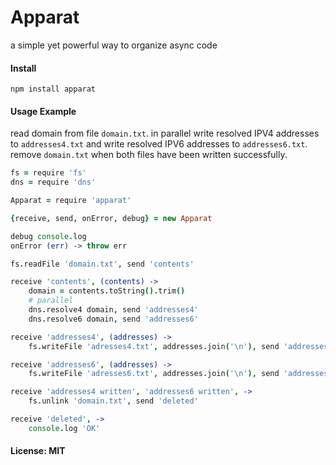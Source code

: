 # Apparat

a simple yet powerful way to organize async code

#### Install

    npm install apparat

#### Usage Example

read domain from file `domain.txt`.
in parallel
write resolved IPV4 addresses to `addresses4.txt` and
write resolved IPV6 addresses to `addresses6.txt`.
remove `domain.txt` when both files have been written successfully.

```coffeescript
fs = require 'fs'
dns = require 'dns'

Apparat = require 'apparat'

{receive, send, onError, debug} = new Apparat

debug console.log
onError (err) -> throw err

fs.readFile 'domain.txt', send 'contents'

receive 'contents', (contents) ->
    domain = contents.toString().trim()
    # parallel
    dns.resolve4 domain, send 'addresses4'
    dns.resolve6 domain, send 'addresses6'

receive 'addresses4', (addresses) ->
    fs.writeFile 'adresses4.txt', addresses.join('\n'), send 'addresses4 written'

receive 'addresses6', (addresses) ->
    fs.writeFile 'adresses6.txt', addresses.join('\n'), send 'addresses6 written'

receive 'addresses4 written', 'addresses6 written', ->
    fs.unlink 'domain.txt', send 'deleted'

receive 'deleted', ->
    console.log 'OK'
```

#### License: MIT
